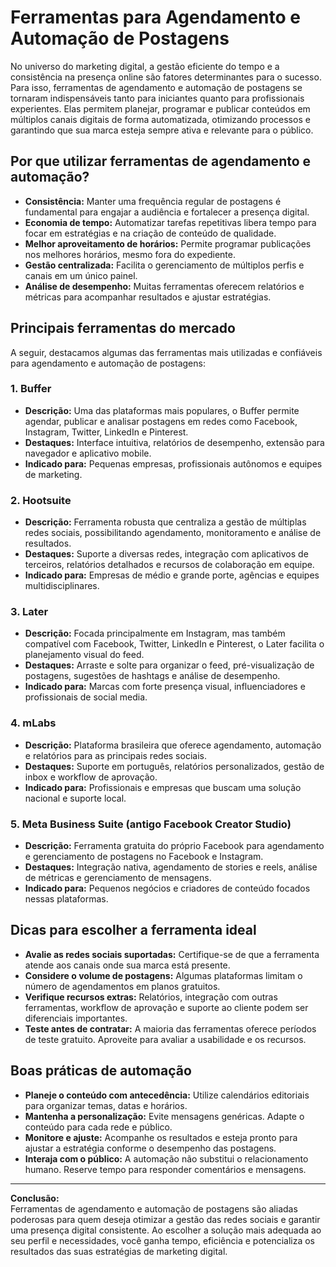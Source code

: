 
# Ferramentas para Agendamento e Automação de Postagens

No universo do marketing digital, a gestão eficiente do tempo e a consistência na presença online são fatores determinantes para o sucesso. Para isso, ferramentas de agendamento e automação de postagens se tornaram indispensáveis tanto para iniciantes quanto para profissionais experientes. Elas permitem planejar, programar e publicar conteúdos em múltiplos canais digitais de forma automatizada, otimizando processos e garantindo que sua marca esteja sempre ativa e relevante para o público.

## Por que utilizar ferramentas de agendamento e automação?

- **Consistência:** Manter uma frequência regular de postagens é fundamental para engajar a audiência e fortalecer a presença digital.
- **Economia de tempo:** Automatizar tarefas repetitivas libera tempo para focar em estratégias e na criação de conteúdo de qualidade.
- **Melhor aproveitamento de horários:** Permite programar publicações nos melhores horários, mesmo fora do expediente.
- **Gestão centralizada:** Facilita o gerenciamento de múltiplos perfis e canais em um único painel.
- **Análise de desempenho:** Muitas ferramentas oferecem relatórios e métricas para acompanhar resultados e ajustar estratégias.

## Principais ferramentas do mercado

A seguir, destacamos algumas das ferramentas mais utilizadas e confiáveis para agendamento e automação de postagens:

### 1. **Buffer**

- **Descrição:** Uma das plataformas mais populares, o Buffer permite agendar, publicar e analisar postagens em redes como Facebook, Instagram, Twitter, LinkedIn e Pinterest.
- **Destaques:** Interface intuitiva, relatórios de desempenho, extensão para navegador e aplicativo mobile.
- **Indicado para:** Pequenas empresas, profissionais autônomos e equipes de marketing.

### 2. **Hootsuite**

- **Descrição:** Ferramenta robusta que centraliza a gestão de múltiplas redes sociais, possibilitando agendamento, monitoramento e análise de resultados.
- **Destaques:** Suporte a diversas redes, integração com aplicativos de terceiros, relatórios detalhados e recursos de colaboração em equipe.
- **Indicado para:** Empresas de médio e grande porte, agências e equipes multidisciplinares.

### 3. **Later**

- **Descrição:** Focada principalmente em Instagram, mas também compatível com Facebook, Twitter, LinkedIn e Pinterest, o Later facilita o planejamento visual do feed.
- **Destaques:** Arraste e solte para organizar o feed, pré-visualização de postagens, sugestões de hashtags e análise de desempenho.
- **Indicado para:** Marcas com forte presença visual, influenciadores e profissionais de social media.

### 4. **mLabs**

- **Descrição:** Plataforma brasileira que oferece agendamento, automação e relatórios para as principais redes sociais.
- **Destaques:** Suporte em português, relatórios personalizados, gestão de inbox e workflow de aprovação.
- **Indicado para:** Profissionais e empresas que buscam uma solução nacional e suporte local.

### 5. **Meta Business Suite (antigo Facebook Creator Studio)**

- **Descrição:** Ferramenta gratuita do próprio Facebook para agendamento e gerenciamento de postagens no Facebook e Instagram.
- **Destaques:** Integração nativa, agendamento de stories e reels, análise de métricas e gerenciamento de mensagens.
- **Indicado para:** Pequenos negócios e criadores de conteúdo focados nessas plataformas.

## Dicas para escolher a ferramenta ideal

- **Avalie as redes sociais suportadas:** Certifique-se de que a ferramenta atende aos canais onde sua marca está presente.
- **Considere o volume de postagens:** Algumas plataformas limitam o número de agendamentos em planos gratuitos.
- **Verifique recursos extras:** Relatórios, integração com outras ferramentas, workflow de aprovação e suporte ao cliente podem ser diferenciais importantes.
- **Teste antes de contratar:** A maioria das ferramentas oferece períodos de teste gratuito. Aproveite para avaliar a usabilidade e os recursos.

## Boas práticas de automação

- **Planeje o conteúdo com antecedência:** Utilize calendários editoriais para organizar temas, datas e horários.
- **Mantenha a personalização:** Evite mensagens genéricas. Adapte o conteúdo para cada rede e público.
- **Monitore e ajuste:** Acompanhe os resultados e esteja pronto para ajustar a estratégia conforme o desempenho das postagens.
- **Interaja com o público:** A automação não substitui o relacionamento humano. Reserve tempo para responder comentários e mensagens.

---

**Conclusão:**  
Ferramentas de agendamento e automação de postagens são aliadas poderosas para quem deseja otimizar a gestão das redes sociais e garantir uma presença digital consistente. Ao escolher a solução mais adequada ao seu perfil e necessidades, você ganha tempo, eficiência e potencializa os resultados das suas estratégias de marketing digital.
```
